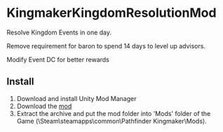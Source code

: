 # KingmakerKingdomResolutionMod
Resolve Kingdom Events in one day. 

Remove requirement for baron to spend 14 days to level up advisors.

Modify Event DC for better rewards
## Install
1. Download and install Unity Mod Manager﻿
2. Download the [mod](https://github.com/spacehamster/KingmakerKingdomResolutionMod/releases)
3. Extract the archive and put the mod folder into 'Mods' folder of the Game (\Steam\steamapps\common\Pathfinder Kingmaker\Mods).
